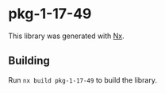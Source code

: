 # pkg-1-17-49

This library was generated with [Nx](https://nx.dev).

## Building

Run `nx build pkg-1-17-49` to build the library.
